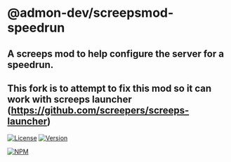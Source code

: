# @admon-dev/screepsmod-speedrun

## A screeps mod to help configure the server for a speedrun.
## This fork is to attempt to fix this mod so it can work with screeps launcher (https://github.com/screepers/screeps-launcher)

[![License](https://img.shields.io/npm/l/@admon-dev/screepsmod-speedrun.svg)](https://npmjs.com/package/@admon-dev/screepsmod-speedrun)
[![Version](https://img.shields.io/npm/v/@admon-dev/screepsmod-speedrun.svg)](https://npmjs.com/package/@admon-dev/screepsmod-speedrun)

[![NPM](https://nodei.co/npm/@admon-dev/screepsmod-speedrun.png)](https://nodei.co/npm/@admon-dev/screepsmod-speedrun)
